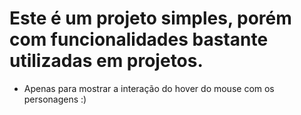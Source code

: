 # Este é um projeto simples, porém com funcionalidades bastante utilizadas em projetos.
* Apenas para mostrar a interação do hover do mouse com os personagens :)
